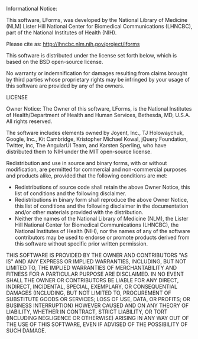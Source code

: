 Informational Notice: 

This software, LForms, was developed by the National Library of Medicine (NLM) Lister Hill National Center for Biomedical Communications (LHNCBC), part of the National Institutes of Health (NIH).

Please cite as: http://lhncbc.nlm.nih.gov/project/lforms

This software is distributed under the license set forth below, which is based on the BSD open-source license.  

No warranty or indemnification for damages resulting from claims brought by third parties whose proprietary rights may be infringed by your usage of this software are provided by any of the owners.


LICENSE

Owner Notice: The Owner of this software, LForms, is the National Institutes of Health/Department of Health and Human Services, Bethesda, MD, U.S.A.
All rights reserved.

The software includes elements owned by Joyent, Inc., TJ Holowaychuk, Google, Inc., Kit Cambridge, Kristopher Michael Kowal, jQuery Foundation, Twitter, Inc, The AngularUI Team, and Karsten Sperling, who have distributed them to NIH under the MIT open-source license.  

Redistribution and use in source and binary forms, with or without modification, are permitted for commercial and non-commercial purposes and products alike, provided that the following conditions are met:

  * Redistributions of source code shall retain the above Owner Notice, this list of conditions and the following disclaimer.
  * Redistributions in binary form shall reproduce the above Owner Notice, this list of conditions and the following disclaimer in the documentation and/or other materials provided with the distribution.
  * Neither the names of the National Library of Medicine (NLM), the Lister Hill National Center for Biomedical Communications (LHNCBC), the National Institutes of Health (NIH), nor the names of any of the software contributors may be used to endorse or promote products derived from this software without specific prior written permission.

THIS SOFTWARE IS PROVIDED BY THE OWNER AND CONTRIBUTORS "AS IS" AND ANY EXPRESS OR IMPLIED WARRANTIES, INCLUDING, BUT NOT LIMITED TO, THE IMPLIED WARRANTIES OF MERCHANTABILITY AND FITNESS FOR A PARTICULAR PURPOSE ARE DISCLAIMED. IN NO EVENT SHALL THE OWNER OR CONTRIBUTORS BE LIABLE FOR ANY DIRECT, INDIRECT, INCIDENTAL, SPECIAL,  EXEMPLARY, OR CONSEQUENTIAL DAMAGES (INCLUDING, BUT NOT LIMITED TO, PROCUREMENT OF SUBSTITUTE GOODS OR SERVICES; LOSS OF USE, DATA, OR PROFITS; OR BUSINESS INTERRUPTION) HOWEVER CAUSED AND ON ANY THEORY OF LIABILITY, WHETHER IN CONTRACT, STRICT LIABILITY, OR TORT (INCLUDING NEGLIGENCE OR OTHERWISE) ARISING IN ANY WAY OUT OF THE USE OF THIS
SOFTWARE, EVEN IF ADVISED OF THE POSSIBILITY OF SUCH DAMAGE.
